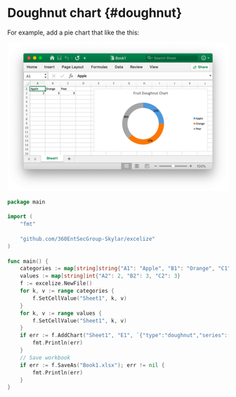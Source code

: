 # Doughnut chart {#doughnut}

For example, add a pie chart that like the this:

<p align="center"><img width="770" src="../images/doughnut_chart.png" alt="create doughnut chart with excelize using Go"></p>

```go
package main

import (
    "fmt"

    "github.com/360EntSecGroup-Skylar/excelize"
)

func main() {
    categories := map[string]string{"A1": "Apple", "B1": "Orange", "C1": "Pear"}
    values := map[string]int{"A2": 2, "B2": 3, "C2": 3}
    f := excelize.NewFile()
    for k, v := range categories {
        f.SetCellValue("Sheet1", k, v)
    }
    for k, v := range values {
        f.SetCellValue("Sheet1", k, v)
    }
    if err := f.AddChart("Sheet1", "E1", `{"type":"doughnut","series":[{"name":"Sheet1!$A$2","categories":"Sheet1!$A$1:$C$1","values":"Sheet1!$A$2:$C$2"}],"format":{"x_scale":1.0,"y_scale":1.0,"x_offset":15,"y_offset":10,"print_obj":true,"lock_aspect_ratio":false,"locked":false},"legend":{"position":"right","show_legend_key":false},"title":{"name":"Fruit Doughnut Chart"},"plotarea":{"show_bubble_size":false,"show_cat_name":false,"show_leader_lines":false,"show_percent":true,"show_series_name":false,"show_val":false},"show_blanks_as":"zero"}`); err != nil {
        fmt.Println(err)
    }
    // Save workbook
    if err := f.SaveAs("Book1.xlsx"); err != nil {
        fmt.Println(err)
    }
}
```
